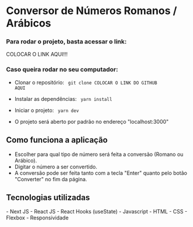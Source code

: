 <h1>Conversor de Números Romanos / Arábicos</h1>

<h3>Para rodar o projeto, basta acessar o link:</h3>
COLOCAR O LINK AQUI!!!

<h3>Caso queira rodar no seu computador:</h3>

- Clonar o repositório:
  <code> git clone COLOCAR O LINK DO GITHUB AQUI </code>

- Instalar as dependências:
  <code> yarn install </code>

- Iniciar o projeto:
  <code> yarn dev </code>

- O projeto será aberto por padrão no endereço "localhost:3000"


<h2>Como funciona a aplicação</h2>

- Escolher para qual tipo de número será feita a conversão (Romano ou Arábico).
- Digitar o número a ser convertido.
- A conversão pode ser feita tanto com a tecla "Enter" quanto pelo botão "Converter" no fim da página.


<h2>Tecnologias utilizadas</h2>
- Next JS
- React JS
- React Hooks (useState)
- Javascript
- HTML
- CSS
- Flexbox
- Responsividade
